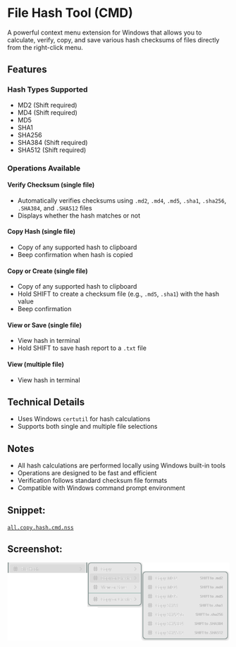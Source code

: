 # File Hash Tool (CMD)

A powerful context menu extension for Windows that allows you to calculate, verify, copy, and save various hash checksums of files directly from the right-click menu.

## Features

### Hash Types Supported
- MD2 (Shift required)
- MD4 (Shift required)
- MD5
- SHA1
- SHA256
- SHA384 (Shift required)
- SHA512 (Shift required)

### Operations Available

#### Verify Checksum (single file)
- Automatically verifies checksums using `.md2`, `.md4`, `.md5`, `.sha1`, `.sha256`, `.SHA384`, and `.SHA512` files
- Displays whether the hash matches or not

#### Copy Hash (single file)
- Copy of any supported hash to clipboard
- Beep confirmation when hash is copied

#### Copy or Create (single file)
- Copy of any supported hash to clipboard
- Hold SHIFT to create a checksum file (e.g., `.md5`, `.sha1`) with the hash value
- Beep confirmation

#### View or Save (single file)
- View hash in terminal
- Hold SHIFT to save hash report to a `.txt` file

#### View (multiple file)
- View hash in terminal

## Technical Details

- Uses Windows `certutil` for hash calculations
- Supports both single and multiple file selections

## Notes
- All hash calculations are performed locally using Windows built-in tools
- Operations are designed to be fast and efficient
- Verification follows standard checksum file formats
- Compatible with Windows command prompt environment

## Snippet: 
[`all.copy.hash.cmd.nss`](/ex3.multifunction/all.copy.hash.cmd.nss)

## Screenshot:
![Screenshot 1)](/ex3.multifunction/all.copy.hash.cmd.png)